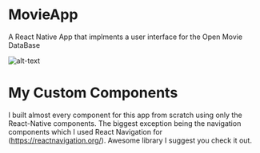 # MovieApp
A React Native App that implments a user interface for the Open Movie DataBase

![alt-text](https://github.com/mgrimsl/MovieApp/blob/master/assets/DemoGif.gif)

# My Custom Components
I built almost every component for this app from scratch using only the React-Native components. The biggest exception being the navigation components which I used React Navigation for (https://reactnavigation.org/). Awesome library I suggest you check it out.
